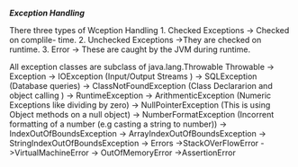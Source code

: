 ***Exception Handling***

There three types of Wception Handling 
	1. Checked Exceptions -> Checked on complile- time.
	2. Unchecked Exceptions ->They are checked on runtime.
	3. Error -> These are caught by the JVM during runtime.

All exception classes are subclass of java.lang.Throwable
    Throwable  -> Exception 
    				-> IOException (Input/Output Streams )
    				-> SQLException (Database queries)
    				-> ClassNotFoundException (Class Declararion and object calling )
    				-> RuntimeException 
    					-> ArithmenticException (Numeric Exceptions like dividing by zero)
    					-> NullPointerException (This is using Object methods on a null object)
    					-> NumberFormatException (Incorrent formatting of a number (e.g casting a string to number))
    					-> IndexOutOfBoundsException
    							-> ArrayIndexOutOfBoundsException
    							-> StringIndexOutOfBoundsException
    		   -> Errors
    		   		->StackOVerFlowError
    		   		->VirtualMachineError
    		   		-> OutOfMemoryError
  					->AssertionError